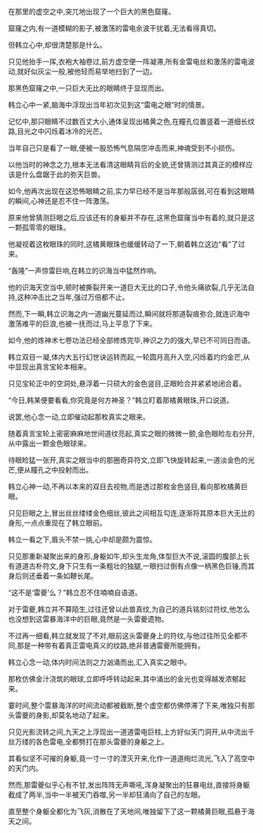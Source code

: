 
在那里的虚空之中,突兀地出现了一个巨大的黑色窟窿。

窟窿之内,有一道模糊的影子,被激荡的雷电余波干扰着,无法看得真切。

但韩立心中,却很清楚那是什么。

只见他抬手一挥,衣袍大袖卷过,前方虚空便一阵凝滞,所有金雷电丝和激荡的雷电波动,就好似灰尘一般,被他轻而易举地扫到了一边。

那黑色窟窿之中,一只巨大无比的眼睛终于显现而出。

韩立心中一紧,脑海中浮现出当年初次见到这“雷电之眼”时的情景。

记忆中,那只眼睛不过数百丈大小,通体呈现出橘黄之色,在瞳孔位置竖着一道细长纹路,目光之中闪烁着冰冷的光芒。

当年自己只是看了一眼,便被一股恐怖气息隔空冲击而来,神魂受到不小损伤。

以他当时的神念之力,根本无法看清这眼睛背后的全貌,还曾猜测过其真正的模样应该是什么盘踞于此的弥天巨兽。

如今,他再次出现在这恐怖眼睛之前,实力早已经不是当年那般孱弱,可在看到这眼睛的瞬间,心神还是忍不住一阵激荡。

原来他曾猜测巨眼之后,应该还有的身躯并不存在,这黑色窟窿当中有着的,就只是这一颗孤零零的眼珠。

他凝视着这枚眼珠的同时,这橘黄眼珠也缓缓转动了一下,朝着韩立这边“看”了过来。

“轰隆”一声惊雷巨响,在韩立的识海当中猛然炸响。

他的识海天空当中,顿时被撕裂开来一道巨大无比的口子,令他头痛欲裂,几乎无法自持,这种冲击比之当年,强过万倍都不止。

然而,下一瞬,韩立识海之内一道幽光蔓延而过,瞬间就将那道裂痕弥合,就连识海中激荡难平的巨浪,也被一抚而过,马上平息了下来。

如今,他的炼神术七卷功法已经全部修炼完毕,神识之力的强大,早已不可同日而语。

韩立双目一凝,体内大五行幻世诀运转而起,一轮圆月高升入空,闪烁着灼灼金芒,从中显现出真言宝轮本相来。

只见宝轮正中的空洞处,悬浮着一只硕大的金色竖目,正眼睑合并紧紧地闭合着。

“今日,韩某便要看看,你究竟是何方神圣？”韩立盯着那橘黄眼珠,开口说道。

说罢,他心念一动,立即催动起那枚真实之眼来。

随着真言宝轮上密密麻麻地世间道纹亮起,真实之眼的微微一颤,金色眼睑左右分开,从中露出一颗金色眼球来。

待眼睑猛一张开,真实之眼当中的那圈奇异符文,立即飞快旋转起来,一道淡金色的光芒,便从瞳孔之中投射而出。

韩立心神一动,不再以本来的双目去视物,而是透过那枚金色竖目,看向那枚橘黄巨眼。

只见巨眼之上,冒出丝丝缕缕金色细丝,彼此之间相互勾连,逐渐将其原本巨大无比的身形,一点点重现在了韩立眼前。

韩立一看之下,眉头不禁一挑,心中却是颇为震惊。

只见那重新凝聚出来的身形,身躯如牛,却头生龙角,体型巨大不说,滚圆的腹部上长有道道古朴符文,身下只生有一条粗壮的独腿,一眼扫过倒有点像一柄黑色巨锤,而其身后则还垂着一条如鞭长尾。

“这不是‘雷夔’么？”韩立忍不住喃喃自语道。

对于雷夔,韩立并不算陌生,过往还曾以此兽真纹,为自己的道兵铭刻过符纹,他怎么也没想到这雷暴海洋中的巨眼,竟然是一头雷夔遗物。

不过再一细看,韩立就发现了不对,眼前这头雷夔身上的符纹,与他过往所见全都不同,那是一种带有着真正雷电真义的纹路,绝非普通雷夔所能拥有。

韩立心念一动,体内时间法则之力汹涌而出,汇入真实之眼中。

那枚仿佛金汁浇筑的眼球,立即呼呼转动起来,其中涌出的金光也变得越发浓郁起来。

霎时间,整个雷暴海洋的时间流动都被截断,整个虚空都仿佛停滞了下来,唯独只有那头雷夔的身影,却莫名地动了起来。

只见光影流转之间,九天之上浮现出一道道雷电巨柱,上方好似天门洞开,从中流出千丝万缕的各色雷电,全都劈打在那头雷夔的身躯之上。

其看似坚不可摧的身躯,竟一寸一寸的湮灭开来,化作一道道绚烂流光,飞入了高空中的天门内。

然而,那雷夔似乎心有不甘,发出阵阵无声嘶吼,浑身凝聚出的狂暴电丝,直接将身躯截成了两半,当中一半被天门吞噬,另一半却狂涌向了自己的左眼。

直至整个身躯全都化为飞灰,消散在了天地间,唯独留下了这一颗橘黄巨眼,孤悬于海天之间。